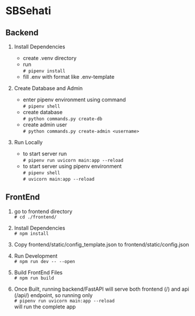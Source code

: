 # SBSehati

## Backend

1. Install Dependencies
    - create .venv directory
    - run
    <br/>`# pipenv install`
    - fill .env with format like .env-template

2. Create Database and Admin
    - enter pipenv environment using command
    <br/>`# pipenv shell`
    - create database
    <br/>`# python commands.py create-db`
    - create admin user
    <br/>`# python commands.py create-admin <username>`

3. Run Locally
    - to start server run
    <br/>`# pipenv run uvicorn main:app --reload`
    - to start server using pipenv environment
    <br/>`# pipenv shell`
    <br/>`# uvicorn main:app --reload`

## FrontEnd

1. go to frontend directory
    <br/>`# cd ./frontend/`

2. Install Dependencies
    <br/>`# npm install`

3. Copy frontend/static/config_template.json to frontend/static/config.json

4. Run Development
    <br/>`# npm run dev -- --open`

5. Build FrontEnd Files
    <br/>`# npm run build`

6. Once Built, running backend/FastAPI will serve both frontend (/<page>) and api (/api/<service>) endpoint, so running only
    </br>`# pipenv run uvicorn main:app --reload`</br>
    will run the complete app
